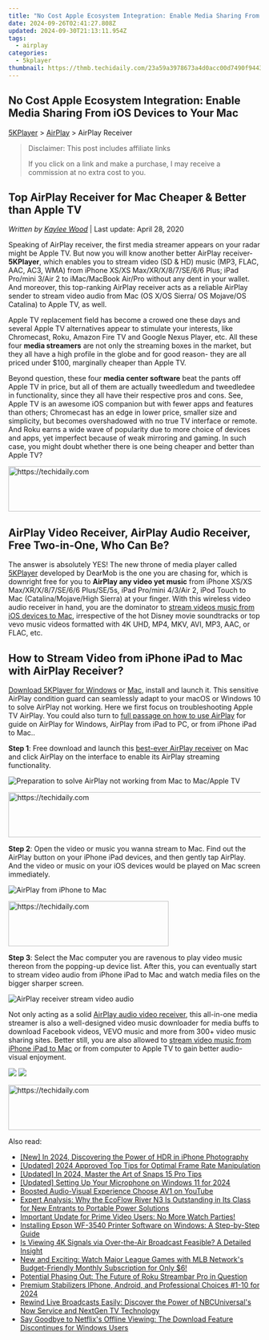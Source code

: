 ```yaml
---
title: "No Cost Apple Ecosystem Integration: Enable Media Sharing From iOS Devices to Your Mac"
date: 2024-09-26T02:41:27.808Z
updated: 2024-09-30T21:13:11.954Z
tags:
  - airplay
categories:
  - 5kplayer
thumbnail: https://thmb.techidaily.com/23a59a3978673a4d0acc00d7490f94438fabe3807b22b448117c81f2ee19fda7.jpg
---
```


## No Cost Apple Ecosystem Integration: Enable Media Sharing From iOS Devices to Your Mac

[5KPlayer](https://tools.techidaily.com/5kplayer/products/) \> [AirPlay](https://tools.techidaily.com/5kplayer/airplay/) \> AirPlay Receiver

>  Disclaimer: This post includes affiliate links
>
>  If you click on a link and make a purchase, I may receive a commission at no extra cost to you.
>

## Top AirPlay Receiver for Mac Cheaper & Better than Apple TV

 _Written by [Kaylee Wood](https://www.quora.com/profile/Amanda-Hu-21)_ | Last update: April 28, 2020

Speaking of AirPlay receiver, the first media streamer appears on your radar might be Apple TV. But now you will know another better AirPlay receiver-**5KPlayer**, which enables you to stream video (SD & HD) music (MP3, FLAC, AAC, AC3, WMA) from iPhone XS/XS Max/XR/X/8/7/SE/6/6 Plus; iPad Pro/mini 3/Air 2 to iMac/MacBook Air/Pro without any dent in your wallet. And moreover, this top-ranking AirPlay receiver acts as a reliable AirPlay sender to stream video audio from Mac (OS X/OS Sierra/ OS Mojave/OS Catalina) to Apple TV, as well. 

Apple TV replacement field has become a crowed one these days and several Apple TV alternatives appear to stimulate your interests, like Chromecast, Roku, Amazon Fire TV and Google Nexus Player, etc. All these four **media streamers** are not only the streaming boxes in the market, but they all have a high profile in the globe and for good reason- they are all priced under $100, marginally cheaper than Apple TV.

Beyond question, these four **media center software** beat the pants off Apple TV in price, but all of them are actually tweedledum and tweedledee in functionality, since they all have their respective pros and cons. See, Apple TV is an awesome iOS companion but with fewer apps and features than others; Chromecast has an edge in lower price, smaller size and simplicity, but becomes overshadowed with no true TV interface or remote. And Roku earns a wide wave of popularity due to more choice of devices and apps, yet imperfect because of weak mirroring and gaming. In such case, you might doubt whether there is one being cheaper and better than Apple TV? 

<!-- affiliate ads begin -->
<a href="https://appsumo.8odi.net/c/5597632/2123736/7443" target="_top" id="2123736">
  <img src="//a.impactradius-go.com/display-ad/7443-2123736" border="0" alt="https://techidaily.com" width="728" height="90"/>
</a>
<img height="0" width="0" src="https://appsumo.8odi.net/i/5597632/2123736/7443" style="position:absolute;visibility:hidden;" border="0" />
<!-- affiliate ads end -->

## AirPlay Video Receiver, AirPlay Audio Receiver, Free Two-in-One, Who Can Be?

The answer is absolutely YES! The new throne of media player called [5KPlayer](https://tools.techidaily.com/5kplayer/products/) developed by DearMob is the one you are chasing for, which is downright free for you to **AirPlay any video yet music** from iPhone XS/XS Max/XR/X/8/7/SE/6/6 Plus/SE/5s, iPad Pro/mini 4/3/Air 2, iPod Touch to Mac (Catalina/Mojave/High Sierra) at your finger. With this wireless video audio receiver in hand, you are the dominator to [stream videos music from iOS devices to Mac](https://tools.techidaily.com/5kplayer/airplay/), irrespective of the hot Disney movie soundtracks or top vevo music videos formatted with 4K UHD, MP4, MKV, AVI, MP3, AAC, or FLAC, etc.

## How to Stream Video from iPhone iPad to Mac with AirPlay Receiver?

[Download 5KPlayer for Windows](https://tools.techidaily.com/5kplayer/products/) or [Mac](https://tools.techidaily.com/5kplayer/products/), install and launch it. This sensitive AirPlay condition guard can seamlessly adapt to your macOS or Windows 10 to solve AirPlay not working. Here we first focus on troubleshooting Apple TV AirPlay. You could also turn to [full passage on how to use AirPlay](https://tools.techidaily.com/5kplayer/airplay/) for guide on AirPlay for Windows, AirPlay from iPad to PC, or from iPhone iPad to Mac..

**Step 1**: Free download and launch this [best-ever AirPlay receiver](https://tools.techidaily.com/5kplayer/airplay/) on Mac and click AirPlay on the interface to enable its AirPlay streaming functionality.

![Preparation to solve AirPlay not working from Mac to Mac/Apple TV](https://www.5kplayer.com/airplay/img/5k-airplay-xsy-airplay-with-win10-15021501.jpg) 

<!-- affiliate ads begin -->
<a href="https://ephamedtechinc.pxf.io/c/5597632/2137225/26400" target="_top" id="2137225">
  <img src="//a.impactradius-go.com/display-ad/26400-2137225" border="0" alt="https://techidaily.com" width="728" height="90"/>
</a>
<img height="0" width="0" src="https://ephamedtechinc.pxf.io/i/5597632/2137225/26400" style="position:absolute;visibility:hidden;" border="0" />
<!-- affiliate ads end -->

**Step 2**: Open the video or music you wanna stream to Mac. Find out the AirPlay button on your iPhone iPad devices, and then gently tap AirPlay. And the video or music on your iOS devices would be played on Mac screen immediately.

![AirPlay from iPhone to Mac](https://www.5kplayer.com/airplay/img/airplay-iphone.jpg) 

<!-- affiliate ads begin -->
<a href="https://25home.pxf.io/c/5597632/2148647/16836" target="_top" id="2148647">
  <img src="//a.impactradius-go.com/display-ad/16836-2148647" border="0" alt="https://techidaily.com" width="320" height="90"/>
</a>
<img height="0" width="0" src="https://25home.pxf.io/i/5597632/2148647/16836" style="position:absolute;visibility:hidden;" border="0" />
<!-- affiliate ads end -->

**Step 3**: Select the Mac computer you are ravenous to play video music thereon from the popping-up device list. After this, you can eventually start to stream video audio from iPhone iPad to Mac and watch media files on the bigger sharper screen.

![AirPlay receiver stream video audio](https://www.5kplayer.com/airplay/img/5kplayer-airplay-0120.jpg) 

Not only acting as a solid [AirPlay audio video receiver](https://tools.techidaily.com/5kplayer/airplay/), this all-in-one media streamer is also a well-designed video music downloader for media buffs to download Facebook videos, VEVO music and more from 300+ video music sharing sites. Better still, you are also allowed to [stream video music from iPhone iPad to Mac](https://tools.techidaily.com/5kplayer/airplay/) or from computer to Apple TV to gain better audio-visual enjoyment.

[![](https://www.5kplayer.com/airplay/../button/freedownwhitewin.png)](https://tools.techidaily.com/5kplayer/products/) [![](https://www.5kplayer.com/airplay/../button/freedownbackmac.png)](https://tools.techidaily.com/5kplayer/products/)

<!-- affiliate ads begin -->
<a href="https://aligracehair.sjv.io/c/5597632/1868590/19272" target="_top" id="1868590">
  <img src="//a.impactradius-go.com/display-ad/19272-1868590" border="0" alt="https://techidaily.com" width="728" height="90"/>
</a>
<img height="0" width="0" src="https://aligracehair.sjv.io/i/5597632/1868590/19272" style="position:absolute;visibility:hidden;" border="0" />
<!-- affiliate ads end -->

<ins class="adsbygoogle"
     style="display:block"
     data-ad-format="autorelaxed"
     data-ad-client="ca-pub-7571918770474297"
     data-ad-slot="1223367746"></ins>

<ins class="adsbygoogle"
     style="display:block"
     data-ad-client="ca-pub-7571918770474297"
     data-ad-slot="8358498916"
     data-ad-format="auto"
     data-full-width-responsive="true"></ins>

<span class="atpl-alsoreadstyle">Also read:</span>
<div><ul>
<li><a href="https://fox-http.techidaily.com/new-in-2024-discovering-the-power-of-hdr-in-iphone-photography/"><u>[New] In 2024, Discovering the Power of HDR in iPhone Photography</u></a></li>
<li><a href="https://fox-direct.techidaily.com/updated-2024-approved-top-tips-for-optimal-frame-rate-manipulation/"><u>[Updated] 2024 Approved Top Tips for Optimal Frame Rate Manipulation</u></a></li>
<li><a href="https://snapchat-videos.techidaily.com/updated-in-2024-master-the-art-of-snaps-15-pro-tips/"><u>[Updated] In 2024, Master the Art of Snaps 15 Pro Tips</u></a></li>
<li><a href="https://vp-tips.techidaily.com/updated-setting-up-your-microphone-on-windows-11-for-2024/"><u>[Updated] Setting Up Your Microphone on Windows 11 for 2024</u></a></li>
<li><a href="https://youtube-video-recordings.techidaily.com/boosted-audio-visual-experience-choose-av1-on-youtube/"><u>Boosted Audio-Visual Experience Choose AV1 on YouTube</u></a></li>
<li><a href="https://tech-renaissance.techidaily.com/expert-analysis-why-the-ecoflow-river-n3-is-outstanding-in-its-class-for-new-entrants-to-portable-power-solutions/"><u>Expert Analysis: Why the EcoFlow River N3 Is Outstanding in Its Class for New Entrants to Portable Power Solutions</u></a></li>
<li><a href="https://media-tips.techidaily.com/important-update-for-prime-video-users-no-more-watch-parties/"><u>Important Update for Prime Video Users: No More Watch Parties!</u></a></li>
<li><a href="https://win-dash.techidaily.com/installing-epson-wf-3540-printer-software-on-windows-a-step-by-step-guide/"><u>Installing Epson WF-3540 Printer Software on Windows: A Step-by-Step Guide</u></a></li>
<li><a href="https://media-tips.techidaily.com/is-viewing-4k-signals-via-over-the-air-broadcast-feasible-a-detailed-insight/"><u>Is Viewing 4K Signals via Over-the-Air Broadcast Feasible? A Detailed Insight</u></a></li>
<li><a href="https://media-tips.techidaily.com/new-and-exciting-watch-major-league-games-with-mlb-networks-budget-friendly-monthly-subscription-for-only-6/"><u>New and Exciting: Watch Major League Games with MLB Network's Budget-Friendly Monthly Subscription for Only $6!</u></a></li>
<li><a href="https://media-tips.techidaily.com/potential-phasing-out-the-future-of-roku-streambar-pro-in-question/"><u>Potential Phasing Out: The Future of Roku Streambar Pro in Question</u></a></li>
<li><a href="https://extra-support.techidaily.com/premium-stabilizers-iphone-android-and-professional-choices-1-10-for-2024/"><u>Premium Stabilizers IPhone, Android, and Professional Choices #1-10 for 2024</u></a></li>
<li><a href="https://media-tips.techidaily.com/rewind-live-broadcasts-easily-discover-the-power-of-nbcuniversals-now-service-and-nextgen-tv-technology/"><u>Rewind Live Broadcasts Easily: Discover the Power of NBCUniversal's Now Service and NextGen TV Technology</u></a></li>
<li><a href="https://media-tips.techidaily.com/say-goodbye-to-netflixs-offline-viewing-the-download-feature-discontinues-for-windows-users/"><u>Say Goodbye to Netflix's Offline Viewing: The Download Feature Discontinues for Windows Users</u></a></li>
</ul></div>

